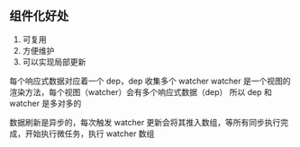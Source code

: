 ## 组件化好处

1. 可复用
2. 方便维护
3. 可以实现局部更新

每个响应式数据对应着一个 dep，dep 收集多个 watcher
watcher 是一个视图的渲染方法，每个视图（watcher）会有多个响应式数据（dep）
所以 dep 和 watcher 是多对多的

数据刷新是异步的，每次触发 watcher 更新会将其推入数组，等所有同步执行完成，开始执行微任务，执行 watcher 数组
